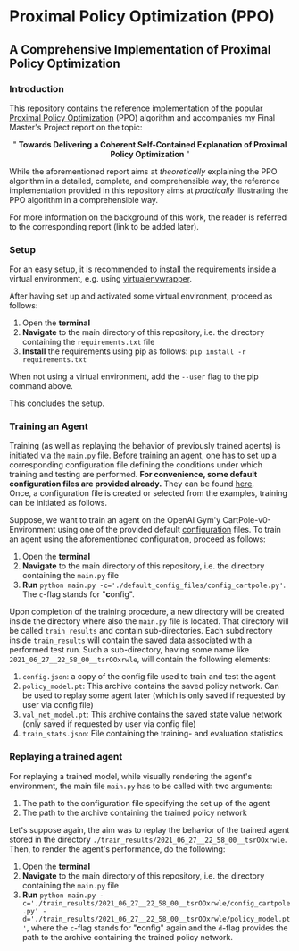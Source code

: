 # Proximal Policy Optimization (PPO)
## A Comprehensive Implementation of Proximal Policy Optimization

### Introduction

This repository contains the reference implementation of the popular 
[Proximal Policy Optimization](https://arxiv.org/abs/1707.06347) (PPO) algorithm 
and accompanies my Final Master's Project report on the topic: 

<div align="center">
    "<b>
        Towards Delivering a Coherent Self-Contained Explanation of Proximal Policy Optimization
    </b>"
</div>

While the aforementioned report aims at 
*theoretically* explaining the PPO algorithm in a detailed, complete, and comprehensible way, 
the reference implementation provided in this repository aims at *practically* illustrating the PPO algorithm in a 
comprehensible way. 

For more information on the background of this work, the reader is referred to the 
corresponding report (link to be added later). 

### Setup
For an easy setup, it is recommended to install the requirements inside a virtual environment, 
e.g. using [virtualenvwrapper](https://virtualenvwrapper.readthedocs.io/en/latest/index.html). 


After having set up and activated some virtual environment, proceed as follows: 
1. Open the **terminal**
2. **Navigate** to the main directory of this repository, i.e. the directory containing the 
`requirements.txt` file
3. **Install** the requirements using pip as follows: `pip install -r requirements.txt`

When not using a virtual environment, add the `--user` flag to the pip command above. 

This concludes the setup. 

### Training an Agent
Training (as well as replaying the behavior of previously trained agents) is initiated via the 
`main.py` file. 
Before training an agent, one has to set up a corresponding configuration file defining 
the conditions under which training and testing are performed. **For convenience, some 
default configuration files are provided already.** They can be found 
[here](https://github.com/Bick95/PPO/tree/main/default_config_files).  
Once, a configuration file is created or selected from the examples, training can be 
initiated as follows. 

Suppose, we want to train an agent on the OpenAI Gym'y CartPole-v0-Environment using one of the 
provided default [configuration](https://github.com/Bick95/PPO/blob/main/default_config_files/config_cartpole.py) 
files. To train an agent using the aforementioned configuration, proceed as follows:
1. Open the **terminal**
2. **Navigate** to the main directory of this repository, i.e. the directory containing the 
`main.py` file
3. **Run** `python main.py -c='./default_config_files/config_cartpole.py'`. The `c`-flag 
stands for "**c**onfig". 

Upon completion of the training procedure, a new directory will be created inside the 
directory where also the `main.py` file is located. That directory will be called 
`train_results` and contain sub-directories. Each subdirectory inside `train_results` will 
contain the saved data associated with a performed test run. Such a sub-directory, having 
some name like `2021_06_27__22_58_00__tsrOOxrwle`, will contain the following elements:
1. `config.json`: a copy of the config file used to train and test the agent
2. `policy_model.pt`: This archive contains the saved policy network. Can be 
used to replay some agent later (which is only saved if requested by user via config file)
3. `val_net_model.pt`: This archive contains the saved state value network 
(only saved if requested by user via config file)
4. `train_stats.json`: File containing the training- and evaluation statistics

### Replaying a trained agent
For replaying a trained model, while visually rendering the agent's environment, the main 
file `main.py` has to be called with two arguments:
1. The path to the configuration file specifying the set up of the agent
2. The path to the archive containing the trained policy network

Let's suppose again, the aim was to replay the behavior of the trained agent stored in the 
directory `./train_results/2021_06_27__22_58_00__tsrOOxrwle`. Then, to render the agent's 
performance, do the following:
1. Open the **terminal**
2. **Navigate** to the main directory of this repository, i.e. the directory containing the 
`main.py` file
3. **Run** `python main.py -c='./train_results/2021_06_27__22_58_00__tsrOOxrwle/config_cartpole.py' -d='./train_results/2021_06_27__22_58_00__tsrOOxrwle/policy_model.pt'`, 
where the `c`-flag stands for "**c**onfig" again and the `d`-flag provides the path to the 
archive containing the trained policy network. 
